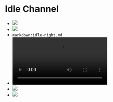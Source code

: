 # Idle Channel

- ![](/assets/rocks-downhill.jpg)
- <img src="/assets/running-trail-man.jpg"/>
- `markdown:idle-night.md`
- <video src="/assets/bbb_short.mp4"></video>
- ![](/assets/Hiking-Campaign-Male.jpg)
- ![](/assets/skiing_2.jpg)

